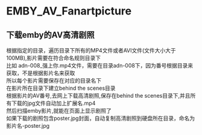 # EMBY_AV_Fanartpicture
## 下载emby的AV高清剧照<br>
根据指定的目录，遍历目录下所有的MP4文件或者AVI文件(文件大小大于100MB),影片需要在符合命名规则目录下<br>
比如 adn-008_强上你.mp4文件，需要在目录adn-008下，因为番号根据目录来获取，不是根据影片名来获取<br>
所以每个影片需要保存在对应的目录名下<br>
在影片所在目录下建立behind the scenes目录<br>
根据影片的AV番号,去网上下载高清剧照,保存在behind the scenes目录下,并且所有下载的jpg文件自动加上扩展名.mp4<br>
然后扫描emby影片,就能在页面上显示剧照了<br>
如果下载的剧照包含poster.jpg封面，自动复制高清剧照到硬盘所在目录，命名为影片名-poster.jpg<br>

